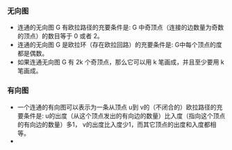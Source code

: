 ### 无向图
* 连通的无向图 G 有欧拉路径的充要条件是: G 中奇顶点（连接的边数量为奇数的顶点）的数目等于 0 或者 2。
* 连通的无向图 G 是欧拉环（存在欧拉回路）的充要条件是: G中每个顶点的度都是偶数。
* 如果连通无向图 G 有 2k 个奇顶点，那么它可以用 k 笔画成，并且至少要用 k 笔画成。

### 有向图
* 一个连通的有向图可以表示为一条从顶点 u到 v的（不闭合的）欧拉路径的充要条件是:
u的出度（从这个顶点发出的有向边的数量）比入度（指向这个顶点的有向边的数量）多1，
v的出度比入度少1，而其它顶点的出度和入度都相等。
*